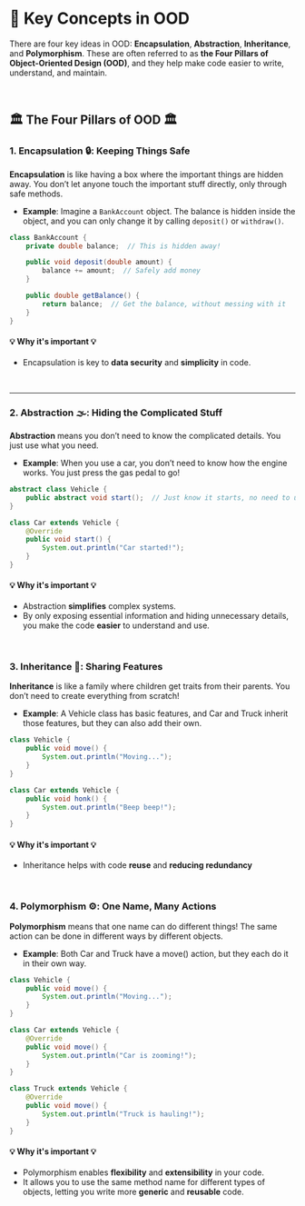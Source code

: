 # 🚀 **Key Concepts in OOD**

There are four key ideas in OOD: **Encapsulation**, **Abstraction**, **Inheritance**, and **Polymorphism**. These are often referred to as **the Four Pillars of Object-Oriented Design (OOD)**, and they help make code easier to write, understand, and maintain.

<br>

## **🏛️ The Four Pillars of OOD 🏛️**

### 1. **Encapsulation 🔒**: Keeping Things Safe 

**Encapsulation** is like having a box where the important things are hidden away. You don’t let anyone touch the important stuff directly, only through safe methods.

- **Example**: Imagine a `BankAccount` object. The balance is hidden inside the object, and you can only change it by calling `deposit()` or `withdraw()`.

```java
class BankAccount {
    private double balance;  // This is hidden away!

    public void deposit(double amount) {
        balance += amount;  // Safely add money
    }

    public double getBalance() {
        return balance;  // Get the balance, without messing with it
    }
}
```

#### **💡 Why it's important 💡**
- Encapsulation is key to **data security** and **simplicity** in code.

<br>

---

### 2. **Abstraction 🌫️**: Hiding the Complicated Stuff 
**Abstraction** means you don’t need to know the complicated details. You just use what you need.

- **Example**: When you use a car, you don’t need to know how the engine works. You just press the gas pedal to go!

```java
abstract class Vehicle {
    public abstract void start();  // Just know it starts, no need to understand everything
}

class Car extends Vehicle {
    @Override
    public void start() {
        System.out.println("Car started!");
    }
}
```

#### **💡 Why it's important 💡**
- Abstraction **simplifies** complex systems.
- By only exposing essential information and hiding unnecessary details, you make the code **easier** to understand and use.
  
<br>

### 3. **Inheritance 🔁**: Sharing Features  
**Inheritance** is like a family where children get traits from their parents. You don’t need to create everything from scratch!

- **Example**: A Vehicle class has basic features, and Car and Truck inherit those features, but they can also add their own.

```java
class Vehicle {
    public void move() {
        System.out.println("Moving...");
    }
}

class Car extends Vehicle {
    public void honk() {
        System.out.println("Beep beep!");
    }
}
```
#### **💡 Why it's important 💡**
- Inheritance helps with code **reuse** and **reducing redundancy**

<br>

### 4. **Polymorphism ⚙️**: One Name, Many Actions  
**Polymorphism** means that one name can do different things! The same action can be done in different ways by different objects.

- **Example**: Both Car and Truck have a move() action, but they each do it in their own way.

```java
class Vehicle {
    public void move() {
        System.out.println("Moving...");
    }
}

class Car extends Vehicle {
    @Override
    public void move() {
        System.out.println("Car is zooming!");
    }
}

class Truck extends Vehicle {
    @Override
    public void move() {
        System.out.println("Truck is hauling!");
    }
}
```
#### **💡 Why it's important 💡**
- Polymorphism enables **flexibility** and **extensibility** in your code.
- It allows you to use the same method name for different types of objects, letting you write more **generic** and **reusable** code. 
